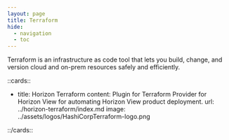 ```yaml
---
layout: page
title: Terraform
hide:
  - navigation
  - toc
---
```


Terraform is an infrastructure as code tool that lets you build, change, and version cloud and on-prem resources safely and efficiently.

::cards::

- title: Horizon Terraform
  content: Plugin for Terraform Provider for Horizon View for automating Horizon View product deployment.
  url: ../horizon-terraform/index.md
  image: ../assets/logos/HashiCorpTerraform-logo.png

::/cards::
